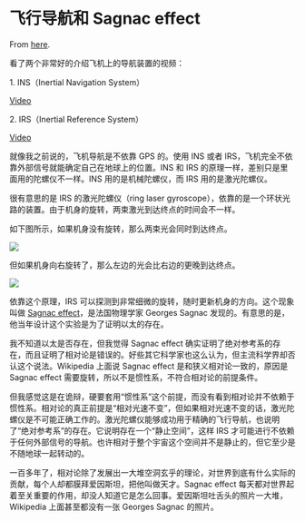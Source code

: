 # 飞行导航和 Sagnac effect

From [here](https://yinwang1.substack.com/p/sagnac-effect).

看了两个非常好的介绍飞机上的导航装置的视频：

1\. INS（Inertial Navigation System）

[Video](https://www.youtube-nocookie.com/embed/Pq_PDaYclAw)

2\. IRS（Inertial Reference System）

[Video](https://www.youtube-nocookie.com/embed/mUWlrlRcb0Q)

就像我之前说的，飞机导航是不依靠 GPS 的。使用 INS 或者 IRS，飞机完全不依靠外部信号就能确定自己在地球上的位置。INS 和 IRS 的原理一样，差别只是里面用的陀螺仪不一样。INS 用的是机械陀螺仪，而 IRS 用的是激光陀螺仪。

很有意思的是 IRS 的激光陀螺仪（ring laser gyroscope），依靠的是一个环状光路的装置。由于机身的旋转，两束激光到达终点的时间会不一样。

如下图所示，如果机身没有旋转，那么两束光会同时到达终点。

![](https://substackcdn.com/image/fetch/w_1456,c_limit,f_auto,q_auto:good,fl_progressive:steep/https%3A%2F%2Fbucketeer-e05bbc84-baa3-437e-9518-adb32be77984.s3.amazonaws.com%2Fpublic%2Fimages%2F031ab636-d195-442d-b608-b9777eda6ed8_1318x1318.jpeg)

但如果机身向右旋转了，那么左边的光会比右边的更晚到达终点。

![](https://substackcdn.com/image/fetch/w_1456,c_limit,f_auto,q_auto:good,fl_progressive:steep/https%3A%2F%2Fbucketeer-e05bbc84-baa3-437e-9518-adb32be77984.s3.amazonaws.com%2Fpublic%2Fimages%2Fe80f9601-e12c-42ce-99ad-f9a233a555fd_1327x1327.jpeg)

<span>依靠这个原理，IRS 可以探测到非常细微的旋转，随时更新机身的方向。这个现象叫做</span> [Sagnac effect](https://en.wikipedia.org/wiki/Sagnac_effect)<span>，是法国物理学家 Georges Sagnac 发现的。有意思的是，他当年设计这个实验是为了证明以太的存在。</span>

我不知道以太是否存在，但我觉得 Sagnac effect 确实证明了绝对参考系的存在，而且证明了相对论是错误的。好些其它科学家也这么认为，但主流科学界却否认这个说法。Wikipedia 上面说 Sagnac effect 是和狭义相对论一致的，原因是 Sagnac effect 需要旋转，所以不是惯性系，不符合相对论的前提条件。

但我感觉这是在诡辩，硬要套用“惯性系”这个前提，而没有看到相对论并不依赖于惯性系。相对论的真正前提是“相对光速不变”，但如果相对光速不变的话，激光陀螺仪是不可能正确工作的。激光陀螺仪能够成功用于精确的飞行导航，也说明了“绝对参考系”的存在。它说明存在一个“静止空间”，这样 IRS 才可能进行不依赖于任何外部信号的导航。也许相对于整个宇宙这个空间并不是静止的，但它至少是不随地球一起转动的。

一百多年了，相对论除了发展出一大堆空洞玄乎的理论，对世界到底有什么实际的贡献，每个人却都膜拜爱因斯坦，把他叫做天才。Sagnac effect 每天都对世界起着至关重要的作用，却没人知道它是怎么回事。爱因斯坦吐舌头的照片一大堆，Wikipedia 上面甚至都没有一张 Georges Sagnac 的照片。
